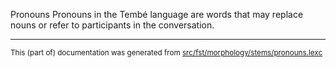 Pronouns
Pronouns in the Tembé language are words that may replace nouns or refer to participants in the conversation.

* * *

<small>This (part of) documentation was generated from [src/fst/morphology/stems/pronouns.lexc](https://github.com/giellalt/lang-tqb/blob/main/src/fst/morphology/stems/pronouns.lexc)</small>
